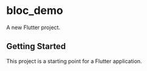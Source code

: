 # bloc_demo

A new Flutter project.

## Getting Started

This project is a starting point for a Flutter application.

